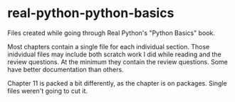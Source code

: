 # real-python-python-basics
Files created while going through Real Python's "Python Basics" book.

Most chapters contain a single file for each individual section.  Those inidvidual files may include both
scratch work I did while reading and the review questions.  At the minimum they contain the review questions.
Some have better documentation than others.

Chapter 11 is packed a bit differently, as the chapter is on packages.  Single files weren't going to cut it.